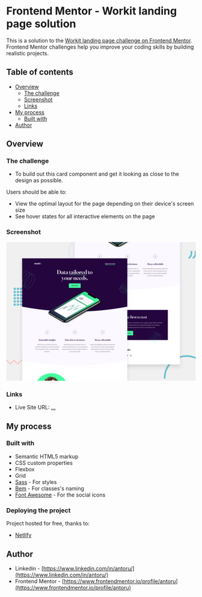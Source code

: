# Frontend Mentor - Workit landing page solution

This is a solution to the [Workit landing page challenge on Frontend Mentor](https://www.frontendmentor.io/challenges/workit-landing-page-2fYnyle5lu). Frontend Mentor challenges help you improve your coding skills by building realistic projects. 

## Table of contents

- [Overview](#overview)
  - [The challenge](#the-challenge)
  - [Screenshot](#screenshot)
  - [Links](#links)
- [My process](#my-process)
  - [Built with](#built-with)
- [Author](#author)

## Overview

### The challenge

- To build out this card component and get it looking as close to the design as possible.

Users should be able to:

- View the optimal layout for the page depending on their device's screen size
- See hover states for all interactive elements on the page

### Screenshot

![](./preview.jpg)

### Links

- Live Site URL: [...](...)

## My process

### Built with

- Semantic HTML5 markup
- CSS custom properties
- Flexbox
- Grid
- [Sass](https://sass-lang.com/) - For styles
- [Bem](https://en.bem.info/) - For classes's naming
- [Font Awesome](https://fontawesome.com/) - For the social icons

### Deploying the project

Project hosted for free, thanks to:

- [Netlify](https://www.netlify.com/)

## Author

- Linkedin - [https://www.linkedin.com/in/antoru/](https://www.linkedin.com/in/antoru/)
- Frontend Mentor - [https://www.frontendmentor.io/profile/antoru](https://www.frontendmentor.io/profile/antoru)